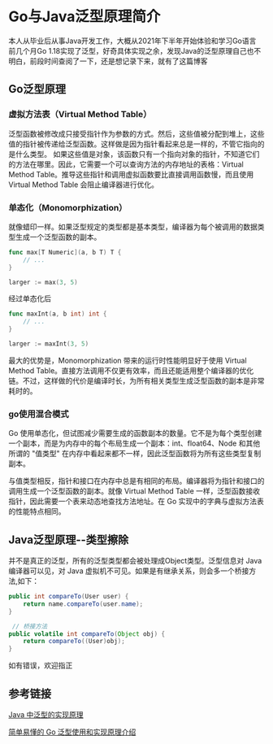 # Go与Java泛型原理简介
本人从毕业后从事Java开发工作，大概从2021年下半年开始体验和学习Go语言
前几个月Go 1.18实现了泛型，好奇具体实现之余，发现Java的泛型原理自己也不明白，前段时间查阅了一下，还是想记录下来，就有了这篇博客
## Go泛型原理
### 虚拟方法表（Virtual Method Table）
泛型函数被修改成只接受指针作为参数的方式。然后，这些值被分配到堆上，这些值的指针被传递给泛型函数。这样做是因为指针看起来总是一样的，不管它指向的是什么类型。
如果这些值是对象，该函数只有一个指向对象的指针，不知道它们的方法在哪里。因此，它需要一个可以查询方法的内存地址的表格：Virtual Method Table。推导这些指针和调用虚拟函数要比直接调用函数慢，而且使用 Virtual Method Table 会阻止编译器进行优化。
### 单态化（Monomorphization）
就像蜡印一样。如果泛型规定的类型都是基本类型，编译器为每个被调用的数据类型生成一个泛型函数的副本。

```go
func max[T Numeric](a, b T) T {
    // ...
}

larger := max(3, 5)
```
经过单态化后

```go
func maxInt(a, b int) int {
    // ...
}

larger := maxInt(3, 5)
```
最大的优势是，Monomorphization 带来的运行时性能明显好于使用 Virtual Method Table。直接方法调用不仅更有效率，而且还能适用整个编译器的优化链。不过，这样做的代价是编译时长，为所有相关类型生成泛型函数的副本是非常耗时的。

### go使用混合模式
Go 使用单态化，但试图减少需要生成的函数副本的数量。它不是为每个类型创建一个副本，而是为内存中的每个布局生成一个副本：int、float64、Node 和其他所谓的 "值类型" 在内存中看起来都不一样，因此泛型函数将为所有这些类型复制副本。

与值类型相反，指针和接口在内存中总是有相同的布局。编译器将为指针和接口的调用生成一个泛型函数的副本。就像 Virtual Method Table 一样，泛型函数接收指针，因此需要一个表来动态地查找方法地址。在 Go 实现中的字典与虚拟方法表的性能特点相同。
## Java泛型原理--类型擦除
并不是真正的泛型，所有的泛型类型都会被处理成Object类型。泛型信息对 Java 编译器可以见，对 Java 虚拟机不可见。如果是有继承关系，则会多一个桥接方法,如下：

``` java
public int compareTo(User user) {
	return name.compareTo(user.name);
}

 // 桥接方法
public volatile int compareTo(Object obj) {
	return compareTo((User)obj);
}
```

如有错误，欢迎指正
## 参考链接
[Java 中泛型的实现原理](https://www.cnblogs.com/robothy/p/13949788.html)


[简单易懂的 Go 泛型使用和实现原理介绍](https://developer.51cto.com/article/708128.html)


